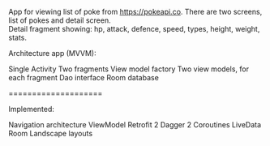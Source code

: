 
App for viewing list of poke from https://pokeapi.co. There are two screens, list of pokes and detail screen.  
Detail fragment showing: hp, attack, defence, speed, types, height, weight, stats.

Architecture app (MVVM):

Single Activity
Two fragments
View model factory
Two view models, for each fragment
Dao interface
Room database  
   
   ====================
  
Implemented:

Navigation architecture
ViewModel
Retrofit 2
Dagger 2
Coroutines
LiveData
Room
Landscape layouts

